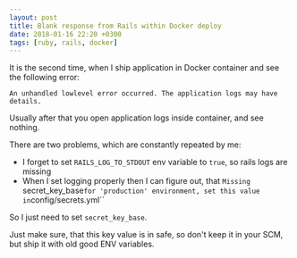```yaml
---
layout: post
title: Blank response from Rails within Docker deploy
date: 2018-01-16 22:20 +0300
tags: [ruby, rails, docker]
---
```


It is the second time, when I ship application in Docker container and see the following error:

```
An unhandled lowlevel error occurred. The application logs may have details.
```

Usually after that you open application logs inside container, and see nothing.

There are two problems, which are constantly repeated by me:

* I forget to set `RAILS_LOG_TO_STDOUT` env variable to `true`, so rails logs are missing
* When I set logging properly then I can figure out, that `Missing `secret_key_base` for 'production' environment, set this value in `config/secrets.yml``

So I just need to set `secret_key_base`.

Just make sure, that this key value is in safe, so don't keep it in your SCM, but ship it with old good ENV variables.
